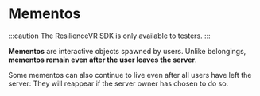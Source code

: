 ﻿---
sidebar_position: 3
---

# Mementos

:::caution
The ResilienceVR SDK is only available to testers.
:::

**Mementos** are interactive objects spawned by users. Unlike belongings, **mementos remain even after the user leaves the server**.

Some mementos can also continue to live even after all users have left the server: They will reappear if the server owner has chosen to do so.